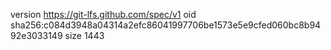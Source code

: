 version https://git-lfs.github.com/spec/v1
oid sha256:c084d3948a04314a2efc86041997706be1573e5e9cfed060bc8b9492e3033149
size 1443
